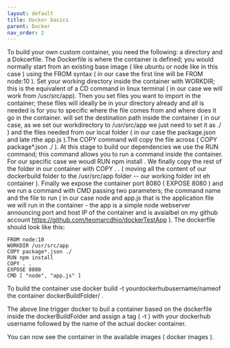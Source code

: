 ```yaml
---
layout: default
title: Docker basics
parent: Docker
nav_order: 2
---
```

To build your own custom container, you need the following:
a directory and a Dokcerfile.
The Dockerfile is where the container is defined; you would normally start from an existing base image ( like ubuntu or node like in this case ) using the FROM syntax ( in our case the first line will be FROM node:10 ).
Set your working directory inside the container with WORKDIR; this is the equivalent of a CD command in linux terminal ( in our case we will work from /usr/src/app).
Then you set files you want to import in the container; these files will ideally be in your directory already and all is needed is for you to specific where the file comes from and where does it go in the container.
will set the destination path inside the container ( in our case, as we set our workdirectory to /usr/src/app we just need to set it as ./ ) and the files needed from our local folder ( in our case the package.json and late rthe app.js ).The COPY command will copy the file across ( COPY package*.json ./ ).
At this stage to build our dependencies we use the RUN command; this command allows you to run a command inside the container. For our specific case we woudl RUN npm install .
We finally copy the rest of the folder in our container with COPY . . ( moving all the content of our dockerbuild folder to the /usr/src/app folder -- our working folder int eh container ).
Finally we expose the container port 8080 ( EXPOSE 8080 ) and we run a command with CMD passing two parameters; the command name and the file to run ( in our case node and app.js that is the application file we will run in the container - the app is a simple node webserver announcing port and host IP of the container and is avaialbel on my github account https://github.com/teomarcdhio/dockerTestApp ).
The dockerfile should look like this:
```
FROM node:10 
WORKDIR /usr/src/app 
COPY package*.json ./ 
RUN npm install 
COPY . . 
EXPOSE 8080 
CMD [ "node", "app.js" ]
```
To build the container use docker build -t yourdockerhubusername/nameof the container dockerBuildFolder/ .

The above line trigger docker to buil a container based on the dockerfile inside the dockerBuildFolder and assign a tag ( -t ) with your dockerhub username followed by the name of the actual docker container.

You can now see the container in the available images ( docker images ).
